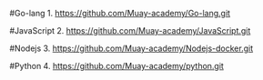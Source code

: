 #Go-lang 1. https://github.com/Muay-academy/Go-lang.git

#JavaScript 2. https://github.com/Muay-academy/JavaScript.git

#Nodejs 3. https://github.com/Muay-academy/Nodejs-docker.git

#Python 4. https://github.com/Muay-academy/python.git
